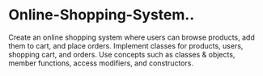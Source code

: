 # Online-Shopping-System..
Create an online shopping system where users can browse
products, add them to cart, and place orders. Implement
classes for products, users, shopping cart, and orders. Use
concepts such as classes & objects, member functions,
access modifiers, and constructors.

